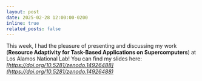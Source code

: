 ```yaml
---
layout: post
date: 2025-02-28 12:00:00-0200
inline: true
related_posts: false
---
```


This week, I had the pleasure of presenting and discussing my work (**Resource Adaptivity for Task-Based Applications on Supercomputers**) at Los Alamos National Lab!
You can find my slides here: _[https://doi.org/10.5281/zenodo.14926488](https://doi.org/10.5281/zenodo.14926488)_
